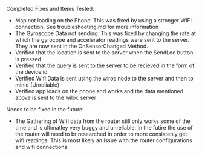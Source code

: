 Completed Fixes and Items Tested:
- Map not loading on the Phone: This was fixed by using a stronger WIFI connection. See troubleshooting.md for more information 
- The Gyroscope Data not sending: This was fixed by changing the rate at which the gyrocope and accelerator readings were sent to the server. They are now sent in the OnSensorChanged Method. 
- Verified that the location is sent to the server when the SendLoc button is pressed 
- Verified that the query is sent to the server to be recieved in the form of the device id
- Verified Wifi Data is sent using the wiros node to the server and then to minio (Unreliable)
- Verified app loads on the phone and works and the data mentioned above is sent to the wiloc server 

Needs to be fixed in the future:
- The Gathering of Wifi data from the router still only works some of the time and is ultimatley very buggy and unreliable. In the futire the use of the router will need to br researched in order to more consistenly get wifi readings. This is most likely an issue with the router configurations and wifi connections 
